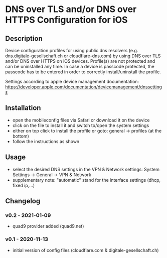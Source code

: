 # DNS over TLS and/or DNS over HTTPS Configuration for iOS

## Description

Device configuration profiles for using public dns resolvers (e.g. dns.digitale-gesellschaft.ch or cloudflare-dns.com) by using DNS over TLS and/or DNS over HTTPS on iOS devices. Profile(s) are not protected and can be uninstalled any time. In case a device is passcode protected, the passcode has to be entered in order to correctly install/uninstall the profile.

Settings according to apple device management documentation: https://developer.apple.com/documentation/devicemanagement/dnssettings

## Installation

- open the mobileconfig files via Safari or download it on the device
- click on the file to install it and switch to/open the system settings 
- either on top click to install the profile or goto: general -> profiles (at the bottom)
- follow the instructions as shown

## Usage

- select the desired DNS settings in the VPN & Network settings: System Settings -> General -> VPN & Network
- supplementary note: "automatic" stand for the interface settings (dhcp, fixed ip,...)

Changelog
---------

### v0.2 - 2021-01-09

- quad9 provider added (quad9.net)

### v0.1 - 2020-11-13

- initial version of config files (cloudflare.com & digitale-gesellschaft.ch)
